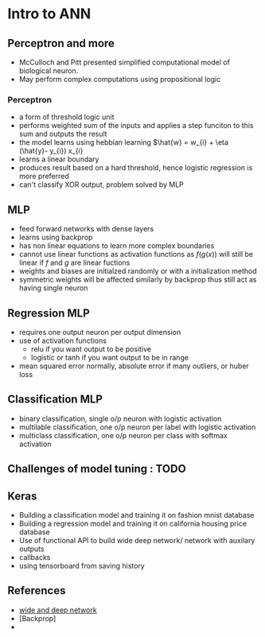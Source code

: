 # Intro to ANN

## Perceptron and more

- McCulloch and Pitt presented simplified computational model of biological neuron.
- May perform complex computations using propositional logic

### Perceptron
- a form of threshold logic unit
- performs weighted sum of the inputs and applies a step funciton to this sum and outputs the result
- the model learns using hebbian learning $\hat{w} = w_{i} + \eta (\hat{y}- y_{i}) x_{i}
- learns a linear boundary
- produces result based on a hard threshold, hence logistic regression is more preferred
- can't classify XOR output, problem solved by MLP

## MLP
- feed forward networks with dense layers
- learns using backprop
- has non linear equations to learn more complex boundaries
- cannot use linear functions as activation functions as $f(g(x))$ will still be linear if $f$ and $g$ are linear fuctions
- weights and biases are initialzed randomly or with a initialization method
- symmetric weights will be affected similarly by backprop thus still act as having single neuron

## Regression MLP
- requires one output neuron per output dimension
- use of activation functions
  - relu if you want output to be positive
  - logistic or tanh if you want output to be in range
- mean squared error normally, absolute error if many outliers, or huber loss

## Classification MLP
- binary classification, single o/p neuron with logistic activation
- multilable classification, one o/p neuron per label with logistic activation
- multiclass classification, one o/p neuron per class with softmax activation

## Challenges of model tuning : TODO

## Keras
- Building a classification model and training it on fashion mnist database
- Building a regression model and training it on california housing price database
- Use of functional API to build wide deep network/ network with auxilary outputs
- callbacks
- using tensorboard from saving history


## References
- [wide and deep network](https://arxiv.org/pdf/1606.07792.pdf)
- [Backprop]
- 